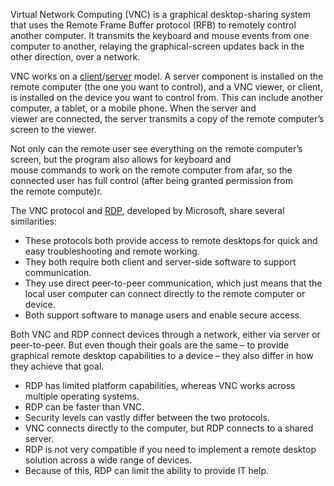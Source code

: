 Virtual Network Computing (VNC) is a graphical desktop-sharing system that uses the Remote Frame Buffer protocol (RFB) to remotely control another computer. It transmits the keyboard and mouse events from one computer to another, relaying the graphical-screen updates back in the other direction, over a network.

VNC works on a [client](../terms/client.md)/[server](../terms/server.md) model. A server component is installed on the remote computer (the one you want to control), and a VNC viewer, or client, is installed on the device you want to control from. This can include another computer, a tablet, or a mobile phone. When the server and viewer are connected, the server transmits a copy of the remote computer’s screen to the viewer.

Not only can the remote user see everything on the remote computer’s screen, but the program also allows for keyboard and mouse commands to work on the remote computer from afar, so the connected user has full control (after being granted permission from the remote compute)r.

The VNC protocol and [RDP](../protocols/rdp.md), developed by Microsoft, share several similarities:

- These protocols both provide access to remote desktops for quick and easy troubleshooting and remote working.
- They both require both client and server-side software to support communication.
- They use direct peer-to-peer communication, which just means that the local user computer can connect directly to the remote computer or device.
- Both support software to manage users and enable secure access.

Both VNC and RDP connect devices through a network, either via server or peer-to-peer. But even though their goals are the same – to provide graphical remote desktop capabilities to a device – they also differ in how they achieve that goal.

- RDP has limited platform capabilities, whereas VNC works across multiple operating systems.
- RDP can be faster than VNC.
- Security levels can vastly differ between the two protocols.
- VNC connects directly to the computer, but RDP connects to a shared server.
- RDP is not very compatible if you need to implement a remote desktop solution across a wide range of devices.
- Because of this, RDP can limit the ability to provide IT help.

